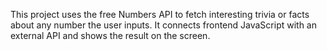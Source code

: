 This project uses the free Numbers API to fetch interesting trivia or facts about any number the user inputs. It connects frontend JavaScript with an external API and shows the result on the screen.
